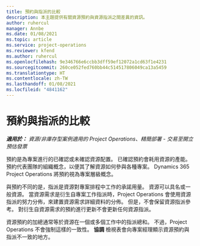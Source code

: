 ```yaml
---
title: 預約與指派的比較
description: 本主題提供有關資源預約與資源指派之間差異的資訊。
author: ruhercul
manager: Annbe
ms.date: 01/08/2021
ms.topic: article
ms.service: project-operations
ms.reviewer: kfend
ms.author: ruhercul
ms.openlocfilehash: 9e346766e6ccbb3dff59ef12072a1cd63f1e4231
ms.sourcegitcommit: 260ce052fed760bb44c514517806049ca13a5459
ms.translationtype: HT
ms.contentlocale: zh-TW
ms.lasthandoff: 01/08/2021
ms.locfileid: "4841162"
---
```

# <a name="bookings-vs-assignments"></a>預約與指派的比較

_**適用於：** 資源/非庫存型案例適用的 Project Operations、精簡部署 - 交易至開立預估發票_

預約是為專案進行的已確認或未確認資源配置。 已確認預約會耗用資源的產能。 預約代表團隊的組織概念，以便其了解資源如何參與各種專案。 Dynamics 365 Project Operations 將預約視為專案層級概念。 

與預約不同的是，指派是資源對專案排程中工作的承諾用量。 資源可以具名或一般資源。  當資源需求是衍生自專案工作指派時，Project Operations 會使用資源指派的努力分佈，來建置資源需求詳細資料的分佈。 但是，不會保留資源指派參考。 對衍生自資源需求的預約進行更新不會更新任何資源指派。

資源預約的加總通常等於資源在一個或多個工作中的指派總和。 不過，Project Operations 不會強制這樣的一致性。 **協調** 檢視表會向專案經理顯示資源預約與指派不一致的地方。


